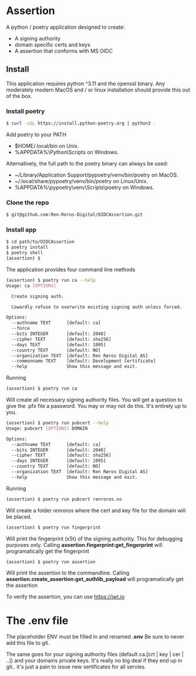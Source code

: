 # Assertion

A python / poetry application designed to create:

- A signing authority
- domain specific certs and keys
- A assertion that conforms with MS OIDC


## Install

This application requires python ^3.11 and the openssl binary.
Any moderately modern MacOS and / or linux installation should provide this out of the box.

### Install poetry

```sh
$ curl -sSL https://install.python-poetry.org | python3 -
```
Add poetry to your PATH

- $HOME/.local/bin on Unix.
- %APPDATA%\Python\Scripts on Windows.

Alternatively, the full path to the poetry binary can always be used:

- ~/Library/Application Support/pypoetry/venv/bin/poetry on MacOS.
- ~/.local/share/pypoetry/venv/bin/poetry on Linux/Unix.
- %APPDATA%\pypoetry\venv\Scripts\poetry on Windows.

### Clone the repo

```sh
$ git@github.com:Ren-Roros-Digital/OIDCAssertion.git
```

### Install app

```sh
$ cd path/to/OIDCAssertion
$ poetry install
$ poetry shell
(assertion) $
```

The application provides four command line methods

```sh
(assertion) $ poetry run ca --help
Usage: ca [OPTIONS]

  Create signing auth.

  Cowardly refuse to overwrite existing signing auth unless forced.

Options:
  --authname TEXT      [default: ca]
  --force
  --bits INTEGER       [default: 2048]
  --cipher TEXT        [default: sha256]
  --days TEXT          [default: 1095]
  --country TEXT       [default: NO]
  --organization TEXT  [default: Ren Røros Digital AS]
  --commonname TEXT    [default: Development Certificate]
  --help               Show this message and exit.
```
Running 
```sh
(assertion) $ poetry run ca
```
Will create all necessary signing authority files. You will get a question to give the .pfx file a password.
You may or may not do this. It's entirely up to you.

```sh
(assertion) $ poetry run pubcert --help
Usage: pubcert [OPTIONS] DOMAIN

Options:
  --authname TEXT      [default: ca]
  --bits INTEGER       [default: 2048]
  --cipher TEXT        [default: sha256]
  --days INTEGER       [default: 1095]
  --country TEXT       [default: NO]
  --organization TEXT  [default: Ren Røros Digital AS]
  --help               Show this message and exit.
  ```
  Running
  ```sh
  (assertion) $ poetry run pubcert renroros.no
  ```
Will create a folder *renroros* where the cert and key file for the domain will be placed.

```sh
(assertion) $ poetry run fingerprint
```
Will print the fingerprint (x5t) of the signing authority. This for debugging purposes only.
Calling **assertion.fingerprint:get_fingerprint** will programatically get the fingerprint

```sh
(assertion) $ poetry run assertion
```
Will print the assertion to the commandline.
Calling **assertion.create_assertion:get_authlib_payload** will programatically get the assertion 

To verify the assertion, you can use https://jwt.io

# The .env file

The placeholder ENV must be filled in and renamed **.env**
Be sure to never add this file to git.

The same goes for your signing authority files (default ca.[crt | key | cer | ..]) and 
your domains private keys. It's really no big deal if they end up in git.. it's just a pain to issue new
sertificates for all servies.


